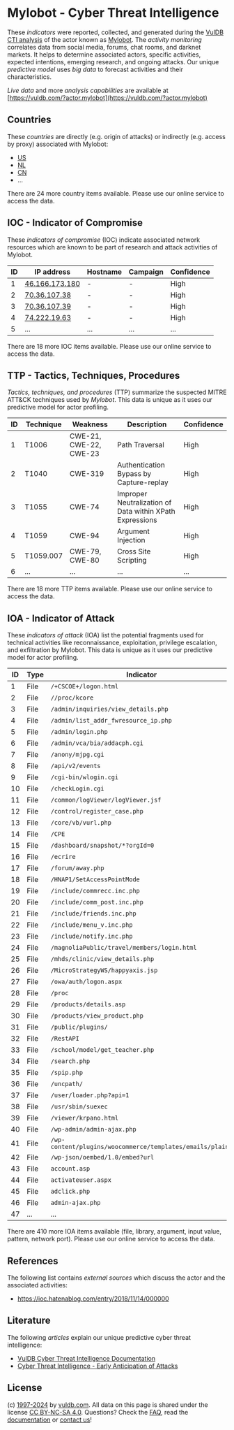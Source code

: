 # Mylobot - Cyber Threat Intelligence

These _indicators_ were reported, collected, and generated during the [VulDB CTI analysis](https://vuldb.com/?kb.cti) of the actor known as [Mylobot](https://vuldb.com/?actor.mylobot). The _activity monitoring_ correlates data from social media, forums, chat rooms, and darknet markets. It helps to determine associated actors, specific activities, expected intentions, emerging research, and ongoing attacks. Our unique _predictive model_ uses _big data_ to forecast activities and their characteristics.

_Live data_ and more _analysis capabilities_ are available at [https://vuldb.com/?actor.mylobot](https://vuldb.com/?actor.mylobot)

## Countries

These _countries_ are directly (e.g. origin of attacks) or indirectly (e.g. access by proxy) associated with Mylobot:

* [US](https://vuldb.com/?country.us)
* [NL](https://vuldb.com/?country.nl)
* [CN](https://vuldb.com/?country.cn)
* ...

There are 24 more country items available. Please use our online service to access the data.

## IOC - Indicator of Compromise

These _indicators of compromise_ (IOC) indicate associated network resources which are known to be part of research and attack activities of Mylobot.

ID | IP address | Hostname | Campaign | Confidence
-- | ---------- | -------- | -------- | ----------
1 | [46.166.173.180](https://vuldb.com/?ip.46.166.173.180) | - | - | High
2 | [70.36.107.38](https://vuldb.com/?ip.70.36.107.38) | - | - | High
3 | [70.36.107.39](https://vuldb.com/?ip.70.36.107.39) | - | - | High
4 | [74.222.19.63](https://vuldb.com/?ip.74.222.19.63) | - | - | High
5 | ... | ... | ... | ...

There are 18 more IOC items available. Please use our online service to access the data.

## TTP - Tactics, Techniques, Procedures

_Tactics, techniques, and procedures_ (TTP) summarize the suspected MITRE ATT&CK techniques used by _Mylobot_. This data is unique as it uses our predictive model for actor profiling.

ID | Technique | Weakness | Description | Confidence
-- | --------- | -------- | ----------- | ----------
1 | T1006 | CWE-21, CWE-22, CWE-23 | Path Traversal | High
2 | T1040 | CWE-319 | Authentication Bypass by Capture-replay | High
3 | T1055 | CWE-74 | Improper Neutralization of Data within XPath Expressions | High
4 | T1059 | CWE-94 | Argument Injection | High
5 | T1059.007 | CWE-79, CWE-80 | Cross Site Scripting | High
6 | ... | ... | ... | ...

There are 18 more TTP items available. Please use our online service to access the data.

## IOA - Indicator of Attack

These _indicators of attack_ (IOA) list the potential fragments used for technical activities like reconnaissance, exploitation, privilege escalation, and exfiltration by Mylobot. This data is unique as it uses our predictive model for actor profiling.

ID | Type | Indicator | Confidence
-- | ---- | --------- | ----------
1 | File | `/+CSCOE+/logon.html` | High
2 | File | `//proc/kcore` | Medium
3 | File | `/admin/inquiries/view_details.php` | High
4 | File | `/admin/list_addr_fwresource_ip.php` | High
5 | File | `/admin/login.php` | High
6 | File | `/admin/vca/bia/addacph.cgi` | High
7 | File | `/anony/mjpg.cgi` | High
8 | File | `/api/v2/events` | High
9 | File | `/cgi-bin/wlogin.cgi` | High
10 | File | `/checkLogin.cgi` | High
11 | File | `/common/logViewer/logViewer.jsf` | High
12 | File | `/control/register_case.php` | High
13 | File | `/core/vb/vurl.php` | High
14 | File | `/CPE` | Low
15 | File | `/dashboard/snapshot/*?orgId=0` | High
16 | File | `/ecrire` | Low
17 | File | `/forum/away.php` | High
18 | File | `/HNAP1/SetAccessPointMode` | High
19 | File | `/include/commrecc.inc.php` | High
20 | File | `/include/comm_post.inc.php` | High
21 | File | `/include/friends.inc.php` | High
22 | File | `/include/menu_v.inc.php` | High
23 | File | `/include/notify.inc.php` | High
24 | File | `/magnoliaPublic/travel/members/login.html` | High
25 | File | `/mhds/clinic/view_details.php` | High
26 | File | `/MicroStrategyWS/happyaxis.jsp` | High
27 | File | `/owa/auth/logon.aspx` | High
28 | File | `/proc` | Low
29 | File | `/products/details.asp` | High
30 | File | `/products/view_product.php` | High
31 | File | `/public/plugins/` | High
32 | File | `/RestAPI` | Medium
33 | File | `/school/model/get_teacher.php` | High
34 | File | `/search.php` | Medium
35 | File | `/spip.php` | Medium
36 | File | `/uncpath/` | Medium
37 | File | `/user/loader.php?api=1` | High
38 | File | `/usr/sbin/suexec` | High
39 | File | `/viewer/krpano.html` | High
40 | File | `/wp-admin/admin-ajax.php` | High
41 | File | `/wp-content/plugins/woocommerce/templates/emails/plain/` | High
42 | File | `/wp-json/oembed/1.0/embed?url` | High
43 | File | `account.asp` | Medium
44 | File | `activateuser.aspx` | High
45 | File | `adclick.php` | Medium
46 | File | `admin-ajax.php` | High
47 | ... | ... | ...

There are 410 more IOA items available (file, library, argument, input value, pattern, network port). Please use our online service to access the data.

## References

The following list contains _external sources_ which discuss the actor and the associated activities:

* https://ioc.hatenablog.com/entry/2018/11/14/000000

## Literature

The following _articles_ explain our unique predictive cyber threat intelligence:

* [VulDB Cyber Threat Intelligence Documentation](https://vuldb.com/?kb.cti)
* [Cyber Threat Intelligence - Early Anticipation of Attacks](https://www.scip.ch/en/?labs.20201022)

## License

(c) [1997-2024](https://vuldb.com/?kb.changelog) by [vuldb.com](https://vuldb.com/?kb.about). All data on this page is shared under the license [CC BY-NC-SA 4.0](https://creativecommons.org/licenses/by-nc-sa/4.0/). Questions? Check the [FAQ](https://vuldb.com/?kb.faq), read the [documentation](https://vuldb.com/?kb) or [contact us](https://vuldb.com/?contact)!
